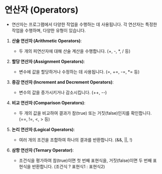 ### <h1> 연산자 (Operators) </h1>

- 연산자는 프로그램에서 다양한 작업을 수행하는 데 사용됩니다. 각 연산자는 특정한 작업을 수행하며, 다양한 유형이 있습니다.

1. **산술 연산자 (Arithmetic Operators)**:
   - 두 개의 피연산자에 대해 산술 계산을 수행합니다. (+, -, *, / 등)

2. **할당 연산자 (Assignment Operators)**:
   - 변수에 값을 할당하거나 수정하는 데 사용됩니다. (=, +=, -=, *= 등)

3. **증감 연산자 (Increment and Decrement Operators)**:
   - 변수의 값을 증가시키거나 감소시킵니다. (++, --)

4. **비교 연산자 (Comparison Operators)**:
   - 두 개의 값을 비교하여 결과가 참(true) 또는 거짓(false)인지를 확인합니다. (==, !=, <, > 등)

5. **논리 연산자 (Logical Operators)**:
   - 여러 개의 조건을 조합하여 하나의 결과를 반환합니다. (&&, ||, !)

6. **삼항 연산자 (Ternary Operator)**:
   - 조건식을 평가하여 참(true)이면 첫 번째 표현식을, 거짓(false)이면 두 번째 표현식을 반환합니다. (조건식 ? 표현식1 : 표현식2)
